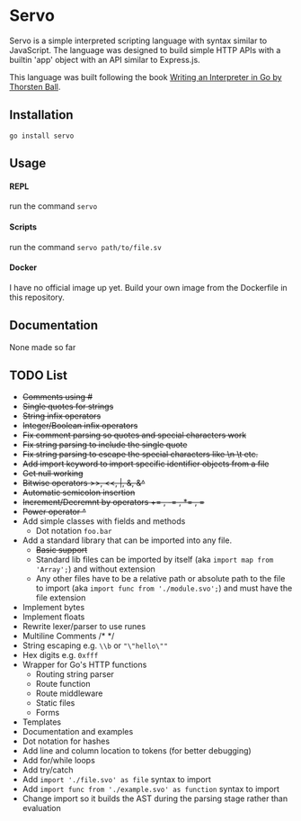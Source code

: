 # Servo

Servo is a simple interpreted scripting language with syntax similar to JavaScript. The language was designed to build simple HTTP APIs with a builtin 'app' object with an API similar to Express.js.

This language was built following the book [Writing an Interpreter in Go by Thorsten Ball](https://interpreterbook.com/).

## Installation

`go install servo`

## Usage

#### REPL

run the command `servo`

#### Scripts

run the command `servo path/to/file.sv`

#### Docker

I have no official image up yet. Build your own image from the Dockerfile in this repository.

## Documentation

None made so far

## TODO List

  * ~~Comments using #~~
  * ~~Single quotes for strings~~
  * ~~String infix operators~~
  * ~~Integer/Boolean infix operators~~
  * ~~Fix comment parsing so quotes and special characters work~~
  * ~~Fix string parsing to include the single quote~~
  * ~~Fix string parsing to escape the special characters like \n \t etc.~~
  * ~~Add import keyword to import specific identifier objects from a file~~
  * ~~Get null working~~
  * ~~Bitwise operators >>, <<, |, &, &^~~
  * ~~Automatic semicolon insertion~~
  * ~~Increment/Decremnt by operators += , -= , \*= , \=~~
  * ~~Power operator ^~~
  * Add simple classes with fields and methods
    - Dot notation `foo.bar`
  * Add a standard library that can be imported into any file.
    - ~~Basic support~~
    - Standard lib files can be imported by itself (aka `import map from 'Array';`) and without extension
    - Any other files have to be a relative path or absolute path to the file to import (aka `import func from './module.svo';`) and must have the file extension
  * Implement bytes
  * Implement floats
  * Rewrite lexer/parser to use runes
  * Multiline Comments /\* \*/
  * String escaping e.g. `\\b` or `"\"hello\""`
  * Hex digits e.g. `0xfff`
  * Wrapper for Go's HTTP functions
    - Routing string parser
    - Route function
    - Route middleware
    - Static files
    - Forms
  * Templates
  * Documentation and examples
  * Dot notation for hashes
  * Add line and column location to tokens (for better debugging)
  * Add for/while loops
  * Add try/catch
  * Add `import './file.svo' as file` syntax to import
  * Add `import func from './example.svo' as function` syntax to import
  * Change import so it builds the AST during the parsing stage rather than evaluation
